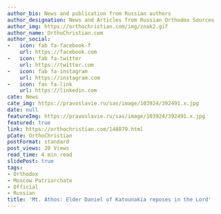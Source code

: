 ```yaml
---
author_bio: News and publication from Russian authors
author_designation: News and Articles from Russian Orthodox Sources
author_img: https://orthochristian.com/img/znak2.gif
author_name: OrthoChristian.com
author_social:
-   icon: fab fa-facebook-f
    url: https://facebook.com
-   icon: fab fa-twitter
    url: https://twitter.com
-   icon: fab fa-instagram
    url: https://instagram.com
-   icon: fas fa-link
    url: https://linkedin.com
cate: News
cate_img: https://pravoslavie.ru/sas/image/103924/392491.x.jpg
date: null
featureImg: https://pravoslavie.ru/sas/image/103924/392491.x.jpg
featured: true
link: https://orthochristian.com/148879.html
pCate: OrthoChristian
postFormat: standard
post_views: 20 Views
read_time: 4 min read
slidePost: true
tags:
- Orthodox
- Moscow Patriarchate
- Official
- Russian
title: 'Mt. Athos: Elder Daniel of Katounakia reposes in the Lord'
---
```

